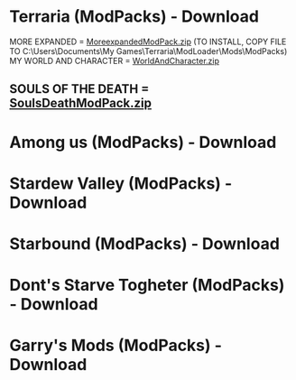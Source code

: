# Terraria (ModPacks) - Download

MORE EXPANDED = [MoreexpandedModPack.zip](https://github.com/RedMoDsPro/Terraria-ModPack/files/8184359/MoreexpandedModPack.zip)
(TO INSTALL, COPY FILE TO C:\Users\Documents\My Games\Terraria\ModLoader\Mods\ModPacks)
MY WORLD AND CHARACTER = [WorldAndCharacter.zip](https://github.com/RedMoDsPro/ModPacks/files/8187792/WorldAndCharacter.zip)


SOULS OF THE DEATH = [SoulsDeathModPack.zip](https://github.com/RedMoDsPro/Terraria-ModPack/files/8184363/SoulsDeathModPack.zip)
-------------------------------------------------------------------------------------------------------------------------------------------------------------------------

# Among us (ModPacks) - Download 

# Stardew Valley (ModPacks) - Download

# Starbound (ModPacks) - Download 

# Dont's Starve Togheter (ModPacks) - Download

# Garry's Mods (ModPacks) - Download
